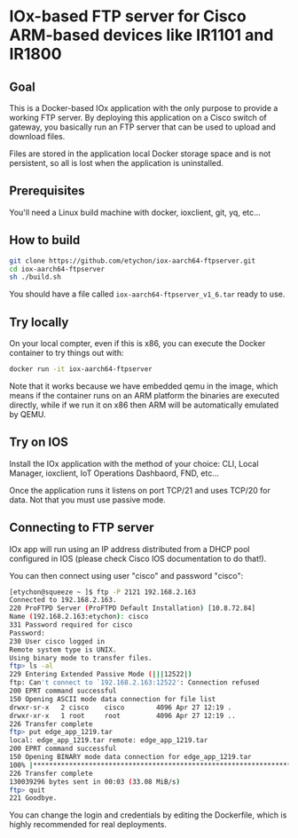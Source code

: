# IOx-based FTP server for Cisco ARM-based devices like IR1101 and IR1800

## Goal

This is a Docker-based IOx application with the only purpose to provide a working FTP server. By deploying this application on a Cisco switch of gateway, you basically run an FTP server that can be used to upload and download files. 

Files are stored in the application local Docker storage space and is not persistent, so all is lost when the application is uninstalled.

## Prerequisites

You'll need a Linux build machine with docker, ioxclient, git, yq, etc...

## How to build

```sh
git clone https://github.com/etychon/iox-aarch64-ftpserver.git
cd iox-aarch64-ftpserver
sh ./build.sh
```

You should have a file called `iox-aarch64-ftpserver_v1_6.tar` ready to use. 

## Try locally

On your local compter, even if this is x86, you can execute the Docker
container to try things out with:

```sh
docker run -it iox-aarch64-ftpserver
```

Note that it works because we have embedded qemu in the image, which means
if the container runs on an ARM platform the binaries are executed directly,
while if we run it on x86 then ARM will be automatically emulated by QEMU.

## Try on IOS

Install the IOx application with the method of your choice: CLI, Local Manager, ioxclient, IoT Operations Dashbaord, FND, etc...

Once the application runs it listens on port TCP/21 and uses TCP/20 for data. Not that you must use passive mode.

## Connecting to FTP server

IOx app will run using an IP address distributed from a DHCP pool configured in IOS (please check Cisco IOS documentation to do that!).

You can then connect using user "cisco" and password "cisco":

````sh
[etychon@squeeze ~ ]$ ftp -P 2121 192.168.2.163
Connected to 192.168.2.163.
220 ProFTPD Server (ProFTPD Default Installation) [10.8.72.84]
Name (192.168.2.163:etychon): cisco
331 Password required for cisco
Password:
230 User cisco logged in
Remote system type is UNIX.
Using binary mode to transfer files.
ftp> ls -al
229 Entering Extended Passive Mode (|||12522|)
ftp: Can't connect to `192.168.2.163:12522': Connection refused
200 EPRT command successful
150 Opening ASCII mode data connection for file list
drwxr-sr-x   2 cisco    cisco        4096 Apr 27 12:19 .
drwxr-xr-x   1 root     root         4096 Apr 27 12:19 ..
226 Transfer complete
ftp> put edge_app_1219.tar
local: edge_app_1219.tar remote: edge_app_1219.tar
200 EPRT command successful
150 Opening BINARY mode data connection for edge_app_1219.tar
100% |******************************************************************************************************************************************************************************************************|   124 MiB   33.12 MiB/s    00:00 ETA
226 Transfer complete
130039296 bytes sent in 00:03 (33.08 MiB/s)
ftp> quit
221 Goodbye.
````

You can change the login and credentials by editing the Dockerfile, which is highly recommended for real deployments.
